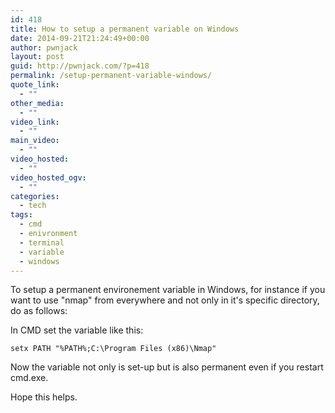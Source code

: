 ```yaml
---
id: 418
title: How to setup a permanent variable on Windows
date: 2014-09-21T21:24:49+00:00
author: pwnjack
layout: post
guid: http://pwnjack.com/?p=418
permalink: /setup-permanent-variable-windows/
quote_link:
  - ""
other_media:
  - ""
video_link:
  - ""
main_video:
  - ""
video_hosted:
  - ""
video_hosted_ogv:
  - ""
categories:
  - tech
tags:
  - cmd
  - enivronment
  - terminal
  - variable
  - windows
---
```

To setup a permanent environement variable in Windows, for instance if you want to use "nmap" from everywhere and not only in it's specific directory, do as follows:

In CMD set the variable like this:

    setx PATH "%PATH%;C:\Program Files (x86)\Nmap"

Now the variable not only is set-up but is also permanent even if you restart cmd.exe.

Hope this helps.